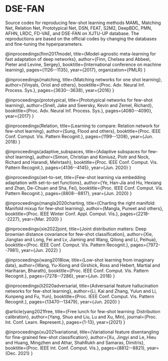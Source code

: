 # DSE-FAN
Source codes for reproducing few-shot learning methods MAML, Matching Net, Relation Net, Prototypical Net, DSN, FEAT, S2M2, DeepBDC, PMN, AFHN, LRDC, FD-VAE, and DSE-FAN on XJTU-UP database. 
The reproductions are based on the official codes by changing the databases and fine-tuning the hyperparameters.

@inproceedings{finn2017model,
  title={Model-agnostic meta-learning for fast adaptation of deep networks},
  author={Finn, Chelsea and Abbeel, Pieter and Levine, Sergey},
  booktitle={International conference on machine learning},
  pages={1126--1135},
  year={2017},
  organization={PMLR}
}

@inproceedings{matching,
  title={Matching networks for one shot learning},
  author={Vinyals, Oriol and others},
  booktitle={Proc. Adv. Neural Inf. Process. Sys.},
  pages={3630--3638},
  year={2016}
}

@inproceedings{prototypical,
  title={Prototypical networks for few-shot learning},
  author={Snell, Jake and Swersky, Kevin and Zemel, Richard},
  booktitle={Proc. Adv. Neural Inf. Process. Sys.},
  pages={4080--4090},
  year={2017}
}

@inproceedings{Relation,
  title={Learning to compare: Relation network for few-shot learning},
  author={Sung, Flood and others},
  booktitle={Proc. IEEE Conf. Comput. Vis. Pattern Recognit.},
  pages={1199--1208},
  year={Jun. 2018}
}

@inproceedings{adaptive_subspaces,
  title={Adaptive subspaces for few-shot learning},
  author={Simon, Christian and Koniusz, Piotr and Nock, Richard and Harandi, Mehrtash},
  booktitle={Proc. IEEE Conf. Comput. Vis. Pattern Recognit.},
  pages={4136--4145},
  year={Jun. 2020}
}

@inproceedings{set-to-set,
  title={Few-shot learning via embedding adaptation with set-to-set functions},
  author={Ye, Han-Jia and Hu, Hexiang and Zhan, De-Chuan and Sha, Fei},
  booktitle={Proc. IEEE Conf. Comput. Vis. Pattern Recognit.},
  pages={8808--8817},
  year={Jun. 2020}
}

@inproceedings{mangla2020charting,
  title={Charting the right manifold: Manifold mixup for few-shot learning},
  author={Mangla, Puneet and others},
  booktitle={Proc. IEEE Winter Conf. Appl. Comput. Vis.},
  pages={2218--2227},
  year={Mar. 2020}
}

@inproceedings{xie2022joint,
  title={Joint distribution matters: Deep brownian distance covariance for few-shot classification},
  author={Xie, Jiangtao and Long, Fei and Lv, Jiaming and Wang, Qilong and Li, Peihua},
  booktitle={Proc. IEEE Conf. Comput. Vis. Pattern Recognit.},
  pages={7972--7981},
  year={Jun. 2022}
}

@inproceedings{wang2018low,
  title={Low-shot learning from imaginary data},
  author={Wang, Yu-Xiong and Girshick, Ross and Hebert, Martial and Hariharan, Bharath},
  booktitle={Proc. IEEE Conf. Comput. Vis. Pattern Recognit.},
  pages={7278--7286},
  year={Jun. 2018}
}

@inproceedings{li2020adversarial,
  title={Adversarial feature hallucination networks for few-shot learning},
  author={Li, Kai and Zhang, Yulun and Li, Kunpeng and Fu, Yun},
  booktitle={Proc. IEEE Conf. Comput. Vis. Pattern Recognit.},
  pages={13470--13479},
  year={Jun. 2020}
}

@article{yang2021free,
  title={Free lunch for few-shot learning: Distribution calibration},
  author={Yang, Shuo and Liu, Lu and Xu, Min},
  journal={Proc. Int. Conf. Learn. Represent.},
  pages={1-13},
  year={2021}
}

@inproceedings{xu2021variational,
  title={Variational feature disentangling for fine-grained few-shot classification},
  author={Xu, Jingyi and Le, Hieu and Huang, Mingzhen and Athar, ShahRukh and Samaras, Dimitris},
  booktitle={Proc. IEEE Int. Conf. Comput. Vis.},
  pages={8812--8821},
  year={Dec. 2021}
}
